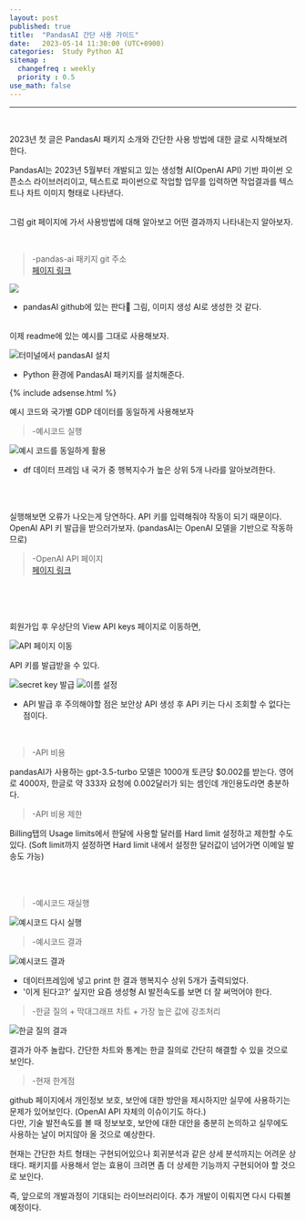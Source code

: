 ```yaml
---
layout: post
published: true
title:  "PandasAI 간단 사용 가이드"
date:   2023-05-14 11:30:00 (UTC+0900)
categories:  Study Python AI
sitemap :
  changefreq : weekly
  priority : 0.5
use_math: false
---
```




---------------
<br />

2023년 첫 글은 PandasAI 패키지 소개와 간단한 사용 방법에 대한 글로 시작해보려 한다. <br />

PandasAI는 2023년 5월부터 개발되고 있는 생성형 AI(OpenAI API) 기반 파이썬 오픈소스 라이브러리이고, 텍스트로 파이썬으로 작업할 업무를 입력하면 작업결과를 텍스트나 차트 이미지 형태로 나타낸다. <br /> <br />

그럼 git 페이지에 가서 사용방법에 대해 알아보고 어떤 결과까지 나타내는지 알아보자.


<br />

> -pandas-ai 패키지 git 주소 <br /> <A href = 'https://github.com/gventuri/pandas-ai' > 페이지 링크 </A>


<img src='https://github.com/gventuri/pandas-ai/raw/main/images/pandas-ai.png?raw=true'>

- pandasAI github에 있는 판다🐼 그림, 이미지 생성 AI로 생성한 것 같다.


<br />
이제 readme에 있는 예시를 그대로 사용해보자.

![터미널에서 pandasAI 설치](https://drive.google.com/uc?id=1JGb-LBEzsPQLPkQG1675H6L2RV3Q4B8b)
- Python 환경에 PandasAI 패키지를 설치해준다.


{% include adsense.html %}

예시 코드와 국가별 GDP 데이터를 동일하게 사용해보자

> -예시코드 실행

![예시 코드를 동일하게 활용](https://drive.google.com/uc?id=1Rk_zrysXjjM68o9Ef_6Ghg2uB3pafKsQ)
- df 데이터 프레임 내 국가 중 행복지수가 높은 상위 5개 나라를 알아보려한다.
<br />





<br />


실행해보면 오류가 나오는게 당연하다. API 키를 입력해줘야 작동이 되기 때문이다. <br />
OpenAI API 키 발급을 받으러가보자. (pandasAI는 OpenAI 모델을 기반으로 작동하므로)


> -OpenAI API 페이지 <br /> <A href = 'https://openai.com/blog/openai-api' > 페이지 링크 </A>

<br />
<br />
<br />

회원가입 후 우상단의 View API keys 페이지로 이동하면,

![API 페이지 이동](https://drive.google.com/uc?id=1_ODwg-Mo9PbK6nh8JNux2H_rxx0_ckqQ)


API 키를 발급받을 수 있다.

![secret key 발급](https://drive.google.com/uc?id=1qfcf3gmOMnlPz6f21b269uh8vKW-DVoB)
![이름 설정](https://drive.google.com/uc?id=1XjnfbysHsGTEff2tRcT6iGieyAZJCdIo)

- API 발급 후 주의해야할 점은 보안상 API 생성 후 API 키는 다시 조회할 수 없다는 점이다.
 
<br />

> -API 비용

pandasAI가 사용하는 gpt-3.5-turbo 모델은 1000개 토큰당 $0.002를 받는다.
영어로 4000자, 한글로 약 333자 요청에 0.002달러가 되는 셈인데 개인용도라면 충분하다. 

> -API 비용 제한

Billing탭의 Usage limits에서 한달에 사용할 달러를 Hard limit 설정하고 제한할 수도 있다. (Soft limit까지 설정하면 Hard limit 내에서 설정한 달러값이 넘어가면 이메일 발송도 가능)

<br />


<br />


> -예시코드 재실행

![예시코드 다시 실행](https://drive.google.com/uc?id=1P71JgX7UW0fKLqP3WAPhsY-3Cw1_OXac)

> -예시코드 결과

![예시코드 결과](https://drive.google.com/uc?id=1ZOiGVIGXhqYtcqxugxgeGu8E4lujuY3g)
- 데이터프레임에 넣고 print 한 결과 행복지수 상위 5개가 출력되었다.
- '이게 된다고?' 싶지만 요즘 생성형 AI 발전속도를 보면 더 잘 써먹어야 한다.

> -한글 질의 + 막대그래프 차트 + 가장 높은 값에 강조처리

![한글 질의 결과](https://drive.google.com/uc?id=1iEhzro_KdopLRQCY24pym-cblEhjPjI7)

결과가 아주 놀랍다.
간단한 차트와 통계는 한글 질의로 간단히 해결할 수 있을 것으로 보인다.

> -현재 한계점

github 페이지에서 개인정보 보호, 보안에 대한 방안을 제시하지만 실무에 사용하기는 문제가 있어보인다. (OpenAI API 자체의 이슈이기도 하다.) <br />
다만, 기술 발전속도를 볼 때 정보보호, 보안에 대한 대안을 충분히 논의하고 실무에도 사용하는 날이 머지않아 올 것으로 예상한다.

현재는 간단한 차트 형태는 구현되어있으나 회귀분석과 같은 상세 분석까지는 어려운 상태다.
패키지를 사용해서 얻는 효용이 크려면 좀 더 상세한 기능까지 구현되어야 할 것으로 보인다.

즉, 앞으로의 개발과정이 기대되는 라이브러리이다. 추가 개발이 이뤄지면 다시 다뤄볼 예정이다.